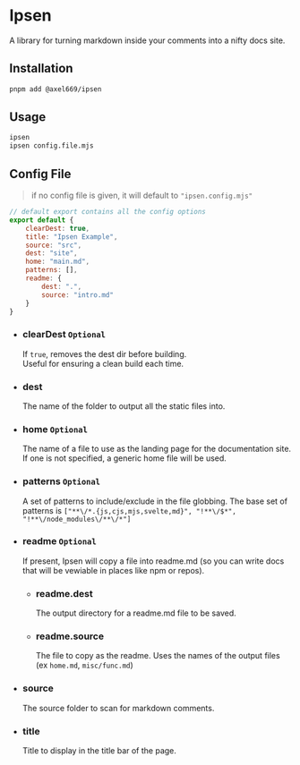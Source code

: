 # Ipsen

A library for turning markdown inside your comments into a nifty docs site.

## Installation
```bash
pnpm add @axel669/ipsen
```

## Usage
```bash
ipsen
ipsen config.file.mjs
```

## Config File
> if no config file is given, it will default to `"ipsen.config.mjs"`

```js
// default export contains all the config options
export default {
    clearDest: true,
    title: "Ipsen Example",
    source: "src",
    dest: "site",
    home: "main.md",
    patterns: [],
    readme: {
        dest: ".",
        source: "intro.md"
    }
}
```

- ### clearDest `Optional`
    If `true`, removes the dest dir before building.  
    Useful for ensuring a clean build each time.

- ### dest
    The name of the folder to output all the static files into.

- ### home `Optional`
    The name of a file to use as the landing page for the documentation site.
    If one is not specified, a generic home file will be used.

- ### patterns `Optional`
    A set of patterns to include/exclude in the file globbing. The base set of
    patterns is
    `["**\/*.{js,cjs,mjs,svelte,md}", "!**\/$*", "!**\/node_modules\/**\/*"]`

- ### readme `Optional`
    If present, Ipsen will copy a file into readme.md (so you can write docs
    that will be vewiable in places like npm or repos).
    - ### readme.dest
        The output directory for a readme.md file to be saved.

    - ### readme.source
        The file to copy as the readme. Uses the names of the output files (ex
        `home.md`, `misc/func.md`)

- ### source
    The source folder to scan for markdown comments.

- ### title
    Title to display in the title bar of the page.